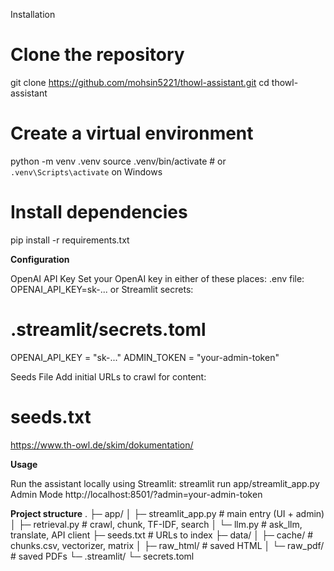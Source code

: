 Installation

# Clone the repository
git clone https://github.com/mohsin5221/thowl-assistant.git
cd thowl-assistant

# Create a virtual environment
python -m venv .venv
source .venv/bin/activate  # or `.venv\Scripts\activate` on Windows

# Install dependencies
pip install -r requirements.txt

**Configuration**

OpenAI API Key
Set your OpenAI key in either of these places:
.env file:
OPENAI_API_KEY=sk-...
or Streamlit secrets:
# .streamlit/secrets.toml
OPENAI_API_KEY = "sk-..."
ADMIN_TOKEN = "your-admin-token"

Seeds File
Add initial URLs to crawl for content:
# seeds.txt
https://www.th-owl.de/skim/dokumentation/

**Usage**

Run the assistant locally using Streamlit:
streamlit run app/streamlit_app.py
Admin Mode
http://localhost:8501/?admin=your-admin-token

**Project structure**
.
├─ app/
│  ├─ streamlit_app.py     # main entry (UI + admin)
│  ├─ retrieval.py         # crawl, chunk, TF-IDF, search
│  └─ llm.py               # ask_llm, translate, API client
├─ seeds.txt               # URLs to index
├─ data/
│  ├─ cache/               # chunks.csv, vectorizer, matrix
│  ├─ raw_html/            # saved HTML
│  └─ raw_pdf/             # saved PDFs
└─ .streamlit/
   └─ secrets.toml        


